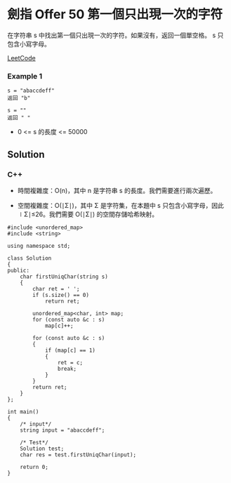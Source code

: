 # 劍指 Offer 50 第一個只出現一次的字符

在字符串 s 中找出第一個只出現一次的字符。如果沒有，返回一個單空格。 s 只包含小寫字母。

[LeetCode](https://leetcode-cn.com/problems/di-yi-ge-zhi-chu-xian-yi-ci-de-zi-fu-lcof/)

### Example 1

```
s = "abaccdeff"
返回 "b"

s = "" 
返回 " "
```

* 0 <= s 的長度 <= 50000


## Solution  

### C++

* 時間複雜度：O(n)，其中 n 是字符串 s 的長度。我們需要進行兩次遍歷。

* 空間複雜度：O(∣Σ∣)，其中 Σ 是字符集，在本題中 s 只包含小寫字母，因此 ∣Σ∣≤26。我們需要 O(∣Σ∣) 的空間存儲哈希映射。


```
#include <unordered_map>
#include <string>

using namespace std;

class Solution
{
public:
    char firstUniqChar(string s)
    {
        char ret = ' ';
        if (s.size() == 0)
            return ret;

        unordered_map<char, int> map;
        for (const auto &c : s)
            map[c]++;

        for (const auto &c : s)
        {
            if (map[c] == 1)
            {
                ret = c;
                break;
            }
        }
        return ret;
    }
};

int main()
{
    /* input*/
    string input = "abaccdeff";

    /* Test*/
    Solution test;
    char res = test.firstUniqChar(input);

    return 0;
}
```